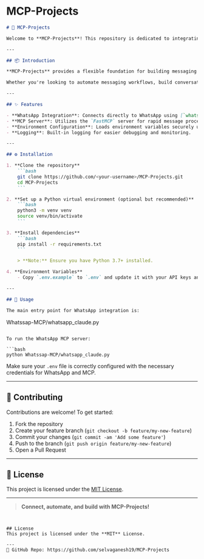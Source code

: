 # MCP-Projects

```markdown
# 🚀 MCP-Projects

Welcome to **MCP-Projects**! This repository is dedicated to integrating the MCP (Multi-Channel Platform) framework with various messaging platforms and tools. The primary focus is to facilitate seamless communication and automation across channels, starting with WhatsApp integration using [Claude AI](https://www.anthropic.com/claude) and MCP.

---

## 📦 Introduction

**MCP-Projects** provides a flexible foundation for building messaging applications that interact with different platforms. For now, the core example is the WhatsApp integration, where messages are processed and responded to using the MCP server and Claude AI.

Whether you're looking to automate messaging workflows, build conversational bots, or experiment with cross-platform APIs, MCP-Projects gives you a starting point to extend and customize for your own needs.

---

## ✨ Features

- **WhatsApp Integration**: Connects directly to WhatsApp using [`whatsapp_api_client_python`](https://pypi.org/project/whatsapp-api-client-python/).
- **MCP Server**: Utilizes the `FastMCP` server for rapid message processing.
- **Environment Configuration**: Loads environment variables securely using `python-dotenv`.
- **Logging**: Built-in logging for easier debugging and monitoring.

---

## ⚙️ Installation

1. **Clone the repository**
    ```bash
    git clone https://github.com/<your-username>/MCP-Projects.git
    cd MCP-Projects
    ```

2. **Set up a Python virtual environment (optional but recommended)**
    ```bash
    python3 -m venv venv
    source venv/bin/activate
    ```

3. **Install dependencies**
    ```bash
    pip install -r requirements.txt
    ```

    > **Note:** Ensure you have Python 3.7+ installed.

4. **Environment Variables**
    - Copy `.env.example` to `.env` and update it with your API keys and configuration.

---

## 🚀 Usage

The main entry point for WhatsApp integration is:

```
Whatssap-MCP/whatsapp_claude.py
```

To run the WhatsApp MCP server:

```bash
python Whatssap-MCP/whatsapp_claude.py
```

Make sure your `.env` file is correctly configured with the necessary credentials for WhatsApp and MCP.

---

## 🤝 Contributing

Contributions are welcome! To get started:

1. Fork the repository
2. Create your feature branch (`git checkout -b feature/my-new-feature`)
3. Commit your changes (`git commit -am 'Add some feature'`)
4. Push to the branch (`git push origin feature/my-new-feature`)
5. Open a Pull Request


---

## 📝 License

This project is licensed under the [MIT License](LICENSE).

---

> **Connect, automate, and build with MCP-Projects!**
```


## License
This project is licensed under the **MIT** License.

---
🔗 GitHub Repo: https://github.com/selvaganesh19/MCP-Projects